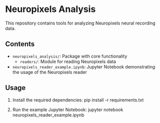 # Neuropixels Analysis

This repository contains tools for analyzing Neuropixels neural recording data.

## Contents
- `neuropixels_analysis/`: Package with core functionality
  - `readers/`: Module for reading Neuropixels data
- `neuropixels_reader_example.ipynb`: Jupyter Notebook demonstrating the usage of the Neuropixels reader

## Usage
1. Install the required dependencies:
pip install -r requirements.txt

2. Run the example Jupyter Notebook:
jupyter notebook neuropixels_reader_example.ipynb